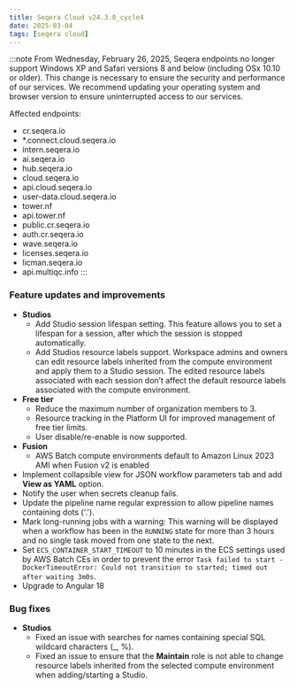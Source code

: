 ```yaml
---
title: Seqera Cloud v24.3.0_cycle4
date: 2025-03-04
tags: [seqera cloud]
---
```


:::note
From Wednesday, February 26, 2025, Seqera endpoints no longer support Windows XP and Safari versions 8 and below (including OSx 10.10 or older). This change is necessary to ensure the security and performance of our services. We recommend updating your operating system and browser version to ensure uninterrupted access to our services.

Affected endpoints:

- cr.seqera.io
- \*.connect.cloud.seqera.io
- intern.seqera.io
- ai.seqera.io
- hub.seqera.io
- cloud.seqera.io
- api.cloud.seqera.io
- user-data.cloud.seqera.io
- tower.nf
- api.tower.nf
- public.cr.seqera.io
- auth.cr.seqera.io
- wave.seqera.io
- licenses.seqera.io
- licman.seqera.io
- api.multiqc.info
  :::

### Feature updates and improvements

- **Studios**
  - Add Studio session lifespan setting. This feature allows you to set a lifespan for a session, after which the session is stopped automatically.
  - Add Studios resource labels support. Workspace admins and owners can edit resource labels inherited from the compute environment and apply them to a Studio session. The edited resource labels associated with each session don’t affect the default resource labels associated with the compute environment.
- **Free tier**
  - Reduce the maximum number of organization members to 3.
  - Resource tracking in the Platform UI for improved management of free tier limits.
  - User disable/re-enable is now supported.
- **Fusion**
  - AWS Batch compute environments default to Amazon Linux 2023 AMI when Fusion v2 is enabled
- Implement collapsible view for JSON workflow parameters tab and add **View as YAML** option.
- Notify the user when secrets cleanup fails.
- Update the pipeline name regular expression to allow pipeline names containing dots ('.').
- Mark long-running jobs with a warning: This warning will be displayed when a workflow has been in the `RUNNING` state for more than 3 hours and no single task moved from one state to the next.
- Set `ECS_CONTAINER_START_TIMEOUT` to 10 minutes in the ECS settings used by AWS Batch CEs in order to prevent the error `Task failed to start - DockerTimeoutError: Could not transition to started; timed out after waiting 3m0s`.
- Upgrade to Angular 18

### Bug fixes

- **Studios**
  - Fixed an issue with searches for names containing special SQL wildcard characters (\_, %).
  - Fixed an issue to ensure that the **Maintain** role is not able to change resource labels inherited from the selected compute environment when adding/starting a Studio.
